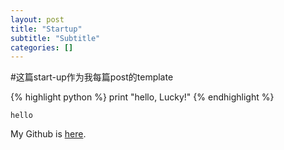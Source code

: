 ```yaml
---
layout: post
title: "Startup"
subtitle: "Subtitle"
categories: []
---
```

#这篇start-up作为我每篇post的template

{% highlight python %}
print "hello, Lucky!"
{% endhighlight %}


```
hello
```


My Github is [here][mygithub].

[mygithub]: https://github.com/lucky521
